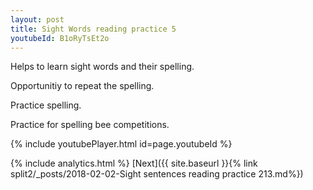 ```yaml
---
layout: post
title: Sight Words reading practice 5
youtubeId: B1oRyTsEt2o
---
```

 
 
Helps to learn sight words and their spelling.

Opportunitiy to repeat the spelling. 

Practice spelling. 
 
Practice for spelling bee competitions. 
 
{% include youtubePlayer.html id=page.youtubeId %}
 
 
{% include analytics.html %} 
[Next]({{ site.baseurl }}{% link  split2/_posts/2018-02-02-Sight sentences reading practice 213.md%})
 
